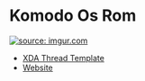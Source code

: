 # Komodo Os Rom
<a href="https://imgur.com/8RoBGQS"><img src="https://i.imgur.com/8RoBGQS.png" title="source: imgur.com" /></a>

 - [XDA Thread Template](https://github.com/Komodo-OS-Rom/docs/blob/master/XDA_TEMP_KOMODO)
 - [Website](https://komodo-os.my.id/)
